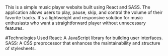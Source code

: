 This is a simple music player website built using React and SASS. The application allows users to play, pause, skip, and control the volume of their favorite tracks. It's a lightweight and responsive solution for music enthusiasts who want a straightforward player without unnecessary features.

#Technologies Used
React: A JavaScript library for building user interfaces.
SASS: A CSS preprocessor that enhances the maintainability and structure of stylesheets.
